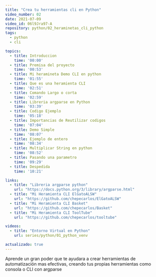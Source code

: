 ```yaml
---
title: "Crea tu herramientas cli en Python"
video_number: 02
date: 2021-07-09
video_id: 06l9Jra97-A
repository: python/02_heraminetas_cli_python
tags:
  - python
  - cli

topics:
  - title: Introduccion
    time: '00:00'
  - title: Premisa del proyecto
    time: '00:53'
  - title: Mi heramineta Demo CLI en python
    time: '01:55'
  - title: Que es una heramienta CLI
    time: '02:51'
  - title: Comando Largo o corta
    time: '02:59'
  - title: Libreria argparse en Python
    time: '03:39'
  - title: Codigo Ejemplo
    time: '05:18'
  - title: Importancias de Reutilizar codigos
    time: '07:04'
  - title: Demo Simple
    time: '08:07'
  - title: Ejemplo de entero
    time: '08:34'
  - title: Multiplicar String en python
    time: '08:52'
  - title: Pasando una parametro
    time: '09:29'
  - title: Despedida
    time: '10:21'

links:
  - title: "Libreria argparse python"
    url: "https://docs.python.org/3/library/argparse.html"
  - title: "Mi Heramienta CLI ElGatoALSW"
    url: "https://github.com/chepecarlos/ElGatoALSW"
  - title: "Mi Heramienta CLI Basket"
    url: "https://github.com/chepecarlos/Basket"
  - title: "Mi Heramienta CLI ToolTube"
    url: "https://github.com/chepecarlos/tooltube"

videos:
  - title: "Entorno Virtual en Python"
    url: series/python/01_python_venv

actualizado: true
---
```


Aprende un gran poder que te ayudara a crear herramientas de automatización mas efectivas, creando tus propias herramientas como consola o CLI con argparse
